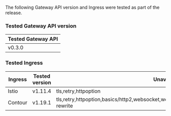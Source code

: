 <!--
  This documentation is inserted in release note for each release.
  All variables are defined in .
-->

The following Gateway API version and Ingress were tested as part of the release.

### Tested Gateway API version

| Tested Gateway API       |
| ------------------------ |
| v0.3.0 |

### Tested Ingress

| Ingress | Tested version          | Unavailable features           |
| ------- | ----------------------- | ------------------------------ |
| Istio   | v1.11.4     | tls,retry,httpoption   |
| Contour | v1.19.1    | tls,retry,httpoption,basics/http2,websocket,websocket/split,grpc,grpc/split,visibility/path,update,host-rewrite |
